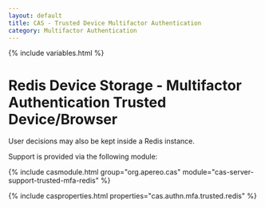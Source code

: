 ```yaml
---
layout: default
title: CAS - Trusted Device Multifactor Authentication
category: Multifactor Authentication
---
```


{% include variables.html %}

# Redis Device Storage - Multifactor Authentication Trusted Device/Browser

User decisions may also be kept inside a Redis instance.

Support is provided via the following module:

{% include casmodule.html group="org.apereo.cas" module="cas-server-support-trusted-mfa-redis" %}

{% include casproperties.html properties="cas.authn.mfa.trusted.redis" %}
